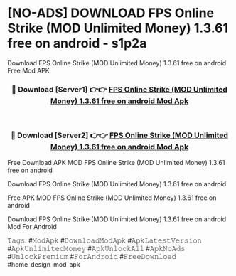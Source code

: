 # [NO-ADS] DOWNLOAD FPS Online Strike (MOD Unlimited Money) 1.3.61 free on android - s1p2a
Download FPS Online Strike (MOD Unlimited Money) 1.3.61 free on android Free Mod APK

<div align="center">
<h3>🔴 Download [Server1] 👉👉 <a href="https://apk-comot.site?title=FPS_Online_Strike_(MOD_Unlimited_Money)_1.3.61_free_on_android">FPS Online Strike (MOD Unlimited Money) 1.3.61 free on android Mod Apk</a></h3><br>

<h3>🔴 Download [Server2] 👉👉 <a href="https://apk-comot.site?title=FPS_Online_Strike_(MOD_Unlimited_Money)_1.3.61_free_on_android">FPS Online Strike (MOD Unlimited Money) 1.3.61 free on android Mod Apk</a></h3>
</div>


Free Download APK MOD FPS Online Strike (MOD Unlimited Money) 1.3.61 free on android

Download FPS Online Strike (MOD Unlimited Money) 1.3.61 free on android 

Free APK MOD FPS Online Strike (MOD Unlimited Money) 1.3.61 free on android 

Download FPS Online Strike (MOD Unlimited Money) 1.3.61 free on android Mod For Android

𝚃𝚊𝚐𝚜: #𝙼𝚘𝚍𝙰𝚙𝚔 #𝙳𝚘𝚠𝚗𝚕𝚘𝚊𝚍𝙼𝚘𝚍𝙰𝚙𝚔 #𝙰𝚙𝚔𝙻𝚊𝚝𝚎𝚜𝚝𝚅𝚎𝚛𝚜𝚒𝚘𝚗 #𝙰𝚙𝚔𝚄𝚗𝚕𝚒𝚖𝚒𝚝𝚎𝚍𝙼𝚘𝚗𝚎𝚢 #𝙰𝚙𝚔𝚄𝚗𝚕𝚘𝚌𝚔𝙰𝚕𝚕 #𝙰𝚙𝚔𝙽𝚘𝙰𝚍𝚜 #𝚄𝚗𝚕𝚘𝚌𝚔𝙿𝚛𝚎𝚖𝚒𝚞𝚖 #𝙵𝚘𝚛𝙰𝚗𝚍𝚛𝚘𝚒𝚍 #𝙵𝚛𝚎𝚎𝙳𝚘𝚠𝚗𝚕𝚘𝚊𝚍 #home_design_mod_apk